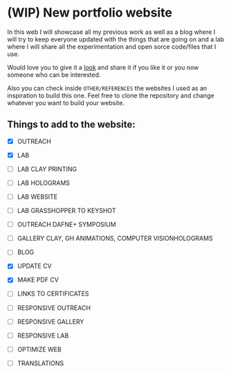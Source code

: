 # (WIP) New portfolio website

In this web I will showcase all my previous work as well as a blog where I will try to keep everyone updated with the things that are going on and a lab where I will share all the experimentation and open sorce code/files that I use. 

Would love you to give it a [look](https://jmuozan.github.io/jorgemunyozz.github.io/) and share it if you like it or you now someone who can be interested.

Also you can check inside ```OTHER/REFERENCES``` the websites I used as an inspiration to build this one. Feel free to clone the repository and change whatever you want to build your website.

## Things to add to the website:

- [x] OUTREACH
- [x] LAB 
- [ ] LAB CLAY PRINTING
- [ ] LAB HOLOGRAMS
- [ ] LAB WEBSITE
- [ ] LAB GRASSHOPPER TO KEYSHOT
- [ ] OUTREACH DAFNE+ SYMPOSIUM
- [ ] GALLERY CLAY, GH ANIMATIONS, COMPUTER VISIONHOLOGRAMS
- [ ] BLOG
- [x] UPDATE CV
- [x] MAKE PDF CV
- [ ] LINKS TO CERTIFICATES
- [ ] RESPONSIVE OUTREACH
- [ ] RESPONSIVE GALLERY
- [ ] RESPONSIVE LAB
- [ ] OPTIMIZE WEB
- [ ] TRANSLATIONS

